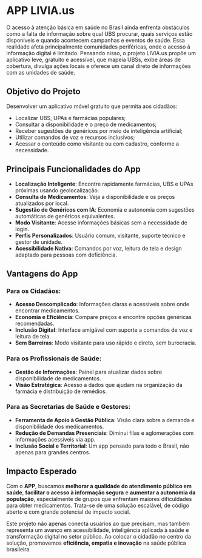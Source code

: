 # APP LIVIA.us

O acesso à atenção básica em saúde no Brasil ainda enfrenta obstáculos como a falta de informação sobre qual UBS procurar, quais serviços estão disponíveis e quando acontecem campanhas e eventos de saúde. Essa realidade afeta principalmente comunidades periféricas, onde o acesso à informação digital é limitado. Pensando nisso, o projeto LIVIA.us propõe um aplicativo leve, gratuito e acessível, que mapeia UBSs, exibe áreas de cobertura, divulga ações locais e oferece um canal direto de informações com as unidades de saúde.

## Objetivo do Projeto

Desenvolver um aplicativo móvel gratuito que permita aos cidadãos:
- Localizar UBS, UPAs e farmácias populares;
- Consultar a disponibilidade e o preço de medicamentos;
- Receber sugestões de genéricos por meio de inteligência artificial;
- Utilizar comandos de voz e recursos inclusivos;
- Acessar o conteúdo como visitante ou com cadastro, conforme a necessidade.

## Principais Funcionalidades do App

- **Localização Inteligente**: Encontre rapidamente farmácias, UBS e UPAs próximas usando geolocalização.
- **Consulta de Medicamentos**: Veja a disponibilidade e os preços atualizados por local.
- **Sugestão de Genéricos com IA**: Economia e autonomia com sugestões automáticas de genéricos equivalentes.
- **Modo Visitante**: Acesse informações básicas sem a necessidade de login.
- **Perfis Personalizados**: Usuário comum, visitante, suporte técnico e gestor de unidade.
- **Acessibilidade Nativa**: Comandos por voz, leitura de tela e design adaptado para pessoas com deficiência.

## Vantagens do App 

### Para os Cidadãos:

- **Acesso Descomplicado**: Informações claras e acessíveis sobre onde encontrar medicamentos.
- **Economia e Eficiência**: Compare preços e encontre opções genéricas recomendadas.
- **Inclusão Digital**: Interface amigável com suporte a comandos de voz e leitura de tela.
- **Sem Barreiras**: Modo visitante para uso rápido e direto, sem burocracia.

### Para os Profissionais de Saúde:

- **Gestão de Informações**: Painel para atualizar dados sobre disponibilidade de medicamentos.
- **Visão Estratégica**: Acesso a dados que ajudam na organização da farmácia e distribuição de remédios.

### Para as Secretarias de Saúde e Gestores:

- **Ferramenta de Apoio à Gestão Pública**: Visão clara sobre a demanda e disponibilidade dos medicamentos.
- **Redução de Demandas Presenciais**: Diminui filas e aglomerações com informações acessíveis via app.
- **Inclusão Social e Territorial**: Um app pensado para todo o Brasil, não apenas para grandes centros.

## Impacto Esperado

Com o **APP**, buscamos **melhorar a qualidade do atendimento público em saúde**, **facilitar o acesso à informação segura** e **aumentar a autonomia da população**, especialmente de grupos que enfrentam maiores dificuldades para obter medicamentos. Trata-se de uma solução escalável, de código aberto e com grande potencial de impacto social.

Este projeto não apenas conecta usuários ao que precisam, mas também representa um avanço em acessibilidade, inteligência aplicada à saúde e transformação digital no setor público. Ao colocar o cidadão no centro da solução, promovemos **eficiência, empatia e inovação** na saúde pública brasileira.
